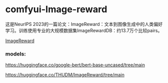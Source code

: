 # comfyui-Image-reward

这是NeurIPS 2023的一篇论文：ImageReward：文本到图像生成中的人类偏好学习。训练使用专业的大规模数据集ImageRewardDB：约13.7万个⽐较pairs。


[ImageReward](https://github.com/THUDM/ImageReward?tab=readme-ov-file#example-use)

### models:

https://huggingface.co/google-bert/bert-base-uncased/tree/main

https://huggingface.co/THUDM/ImageReward/tree/main